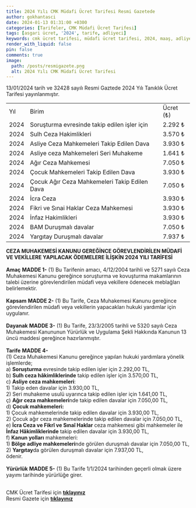 ```yaml
---
title: 2024 Yılı CMK Müdafi Ücret Tarifesi Resmi Gazetede
author: gokhantasci
date: 2024-01-13 01:31:00 +0300
categories: [Tarifeler, CMK Müdafi Ücret Tarifesi]
tags: [asgari ücret, '2024', tarife, adliyeci]
keywords: cmk ücret tarifesi, müdafi ücret tarifesi, 2024, maaş, adliyeci, Adalet Bakanlığı
render_with_liquid: false
pin: false
comments: true
image:
  path: /posts/resmigazete.png
  alt: 2024 Yılı CMK Müdafi Ücret Tarifesi
---
```


13/01/2024 tarih ve 32428 sayılı Resmi Gaztede 2024 Yılı Tanıklık Ücret Tarifesi yayınlanmıştır.

<table>
    <tr>
        <td>Yıl</td>
        <td>Birim</td>
        <td>Ücret (₺)</td>
    </tr>
    <tr>
        <td>2024</td>
        <td>Soruşturma evresinde takip edilen işler için</td>
        <td>2.292 ₺</td>
    </tr>
    <tr>
        <td>2024</td>
        <td>Sulh Ceza Hakimlikleri</td>
        <td>3.570 ₺</td>
    </tr>
    <tr>
        <td>2024</td>
        <td>Asliye Ceza Mahkemeleri Takip Edilen Dava</td>
        <td>3.930 ₺</td>
    </tr>
    <tr>
        <td>2024</td>
        <td>Asliye ceza Mahkemeleri Seri Muhakeme</td>
        <td>1.641 ₺</td>
    </tr>
    <tr>
        <td>2024</td>
        <td>Ağır Ceza Mahkemesi</td>
        <td>7.050 ₺</td>
    </tr>
    <tr>
        <td>2024</td>
        <td>Çocuk Mahkemeleri Takip Edilen Dava</td>
        <td>3.930 ₺</td>
    </tr>
    <tr>
        <td>2024</td>
        <td>Çocuk Ağır Ceza Mahkemeleri Takip Edilen Dava</td>
        <td>7.050 ₺</td>
    </tr>
    <tr>
        <td>2024</td>
        <td>İcra Ceza</td>
        <td>3.930 ₺</td>
    </tr>
    <tr>
        <td>2024</td>
        <td>Fikri ve Sınai Haklar Ceza Mahkemesi</td>
        <td>3.930 ₺</td>
    </tr>
    <tr>
        <td>2024</td>
        <td>İnfaz Hakimlikleri</td>
        <td>3.930 ₺</td>
    </tr>
    <tr>
        <td>2024</td>
        <td>BAM Duruşmalı davalar</td>
        <td>7.050 ₺</td>
    </tr>
    <tr>
        <td>2024</td>
        <td>Yargıtay Duruşmalı davalar</td>
        <td>7.937 ₺</td>
    </tr>
</table>


**CEZA MUHAKEMESİ KANUNU GEREĞİNCE GÖREVLENDİRİLEN MÜDAFİ VE VEKİLLERE YAPILACAK ÖDEMELERE  İLİŞKİN 2024 YILI TARİFESİ**
<br>
<br>
**Amaç**
**MADDE 1-** (1) Bu Tarifenin amacı, 4/12/2004 tarihli ve 5271 sayılı Ceza Muhakemesi Kanunu gereğince soruşturma ve kovuşturma makamlarının talebi üzerine görevlendirilen müdafi veya vekillere ödenecek meblağları belirlemektir.
<br>
<br>
**Kapsam**
**MADDE 2-** (1) Bu Tarife, Ceza Muhakemesi Kanunu gereğince görevlendirilen müdafi veya vekillerin yapacakları hukuki yardımlar için uygulanır.
<br>
<br>
**Dayanak**
**MADDE 3-** (1) Bu Tarife, 23/3/2005 tarihli ve 5320 sayılı Ceza Muhakemesi Kanununun Yürürlük ve Uygulama Şekli Hakkında Kanunun 13 üncü maddesi gereğince hazırlanmıştır.
<br>
<br>
**Tarife**
**MADDE 4-** 
<br>(1) Ceza Muhakemesi Kanunu gereğince yapılan hukuki yardımlara yönelik işlemlerde;
<br>a) **Soruşturma** evresinde takip edilen işler için 2.292,00 TL,
<br>b) **Sulh ceza hâkimliklerinde** takip edilen işler için 3.570,00 TL,
<br>c) **Asliye ceza mahkemeleri**:
<br>1) Takip eden davalar için 3.930,00 TL,
<br>2) Seri muhakeme usulü uyarınca takip edilen işler için 1.641,00 TL,
<br>ç) **Ağır ceza mahkemeleri**nde takip edilen davalar için 7.050,00 TL,
<br>d) **Çocuk mahkemeleri:**
<br>1) Çocuk mahkemelerinde takip edilen davalar için 3.930,00 TL,
<br>2) Çocuk ağır ceza mahkemelerinde takip edilen davalar için 7.050,00 TL,
<br>e) **İcra Ceza ve Fikrî ve Sınaî Haklar** ceza mahkemesi gibi mahkemeler ile **İnfaz Hâkimliklerinde** takip edilen davalar için 3.930,00 TL,
<br>f) **Kanun yolları** mahkemeleri:
<br>1) **Bölge adliye mahkemeleri**nde görülen duruşmalı davalar için 7.050,00 TL,
<br>2) **Yargıtay**da görülen duruşmalı davalar için 7.937,00 TL,
<br>ödenir.
<br>
<br>
**Yürürlük**
**MADDE 5-** (1) Bu Tarife 1/1/2024 tarihinden geçerli olmak üzere yayımı tarihinde yürürlüğe girer.


<br>CMK Ücret Tarifesi için [**tıklayınız**](https://adliyeci.com.tr/cmkavukat/)
<br>Resmi Gazete için [**tıklayınız**](https://www.resmigazete.gov.tr/eskiler/2024/01/20240113-12.htm)

